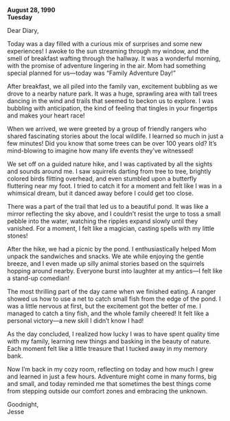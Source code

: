 
**August 28, 1990**  
**Tuesday**

Dear Diary,

Today was a day filled with a curious mix of surprises and some new experiences! I awoke to the sun streaming through my window, and the smell of breakfast wafting through the hallway. It was a wonderful morning, with the promise of adventure lingering in the air. Mom had something special planned for us—today was “Family Adventure Day!”

After breakfast, we all piled into the family van, excitement bubbling as we drove to a nearby nature park. It was a huge, sprawling area with tall trees dancing in the wind and trails that seemed to beckon us to explore. I was bubbling with anticipation, the kind of feeling that tingles in your fingertips and makes your heart race!

When we arrived, we were greeted by a group of friendly rangers who shared fascinating stories about the local wildlife. I learned so much in just a few minutes! Did you know that some trees can be over 100 years old? It’s mind-blowing to imagine how many life events they’ve witnessed!

We set off on a guided nature hike, and I was captivated by all the sights and sounds around me. I saw squirrels darting from tree to tree, brightly colored birds flitting overhead, and even stumbled upon a butterfly fluttering near my foot. I tried to catch it for a moment and felt like I was in a whimsical dream, but it danced away before I could get too close.

There was a part of the trail that led us to a beautiful pond. It was like a mirror reflecting the sky above, and I couldn’t resist the urge to toss a small pebble into the water, watching the ripples expand slowly until they vanished. For a moment, I felt like a magician, casting spells with my little stones!

After the hike, we had a picnic by the pond. I enthusiastically helped Mom unpack the sandwiches and snacks. We ate while enjoying the gentle breeze, and I even made up silly animal stories based on the squirrels hopping around nearby. Everyone burst into laughter at my antics—I felt like a stand-up comedian! 

The most thrilling part of the day came when we finished eating. A ranger showed us how to use a net to catch small fish from the edge of the pond. I was a little nervous at first, but the excitement got the better of me. I managed to catch a tiny fish, and the whole family cheered! It felt like a personal victory—a new skill I didn’t know I had!

As the day concluded, I realized how lucky I was to have spent quality time with my family, learning new things and basking in the beauty of nature. Each moment felt like a little treasure that I tucked away in my memory bank. 

Now I’m back in my cozy room, reflecting on today and how much I grew and learned in just a few hours. Adventure might come in many forms, big and small, and today reminded me that sometimes the best things come from stepping outside our comfort zones and embracing the unknown.

Goodnight,  
Jesse
